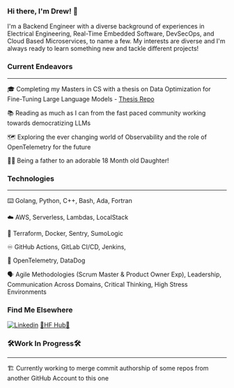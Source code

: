 ### Hi there, I'm Drew! 👋

I'm a Backend Engineer with a diverse background of experiences in Electrical Engineering, Real-Time Embedded Software, DevSecOps, and Cloud Based Microservices, to name a few. My interests are diverse and I'm always ready to learn something new and tackle different projects!

### Current Endeavors
---
🎓 Completing my Masters in CS with a thesis on Data Optimization for Fine-Tuning Large Language Models - [Thesis Repo](https://github.com/asbeiler/thesis-arithmetic-llm-data)

📚 Reading as much as I can from the fast paced community working towards democratizing LLMs

🗺 Exploring the ever changing world of Observability and the role of OpenTelemetry for the future

👶🏼 Being a father to an adorable 18 Month old Daughter!

### Technologies
---
⌨️ Golang, Python, C++, Bash, Ada, Fortran

☁️ AWS, Serverless, Lambdas, LocalStack

🧰 Terraform, Docker, Sentry, SumoLogic

♾ GitHub Actions, GitLab CI/CD, Jenkins, 

🔎 OpenTelemetry, DataDog

🗣 Agile Methodologies (Scrum Master & Product Owner Exp), Leadership, Communication Across Domains, Critical Thinking, High Stress Environments

### Find Me Elsewhere
[![Linkedin](https://img.shields.io/badge/LinkedIn-0077B5?style=for-the-badge&logo=linkedin&logoColor=white)](https://www.linkedin.com/in/abeiler7)
[🤗HF Hub🤗](https://huggingface.co/abeiler) 
&nbsp;

### 🛠Work In Progress🛠
---
🏗 Currently working to merge commit authorship of some repos from another GitHub Account to this one
<!--
**asbeiler/asbeiler** is a ✨ _special_ ✨ repository because its `README.md` (this file) appears on your GitHub profile.

Here are some ideas to get you started:

- 🔭 I’m currently working on ...
- 🌱 I’m currently learning ...
- 👯 I’m looking to collaborate on ...
- 🤔 I’m looking for help with ...
- 💬 Ask me about ...
- 📫 How to reach me: ...
- 😄 Pronouns: ...
- ⚡ Fun fact: ...
-->
